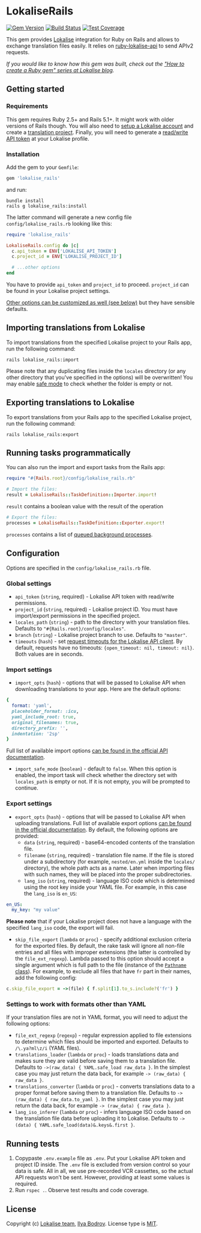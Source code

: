 # LokaliseRails

[![Gem Version](https://badge.fury.io/rb/lokalise_rails.svg)](https://badge.fury.io/rb/lokalise_rails)
[![Build Status](https://travis-ci.org/bodrovis/lokalise_rails.svg?branch=master)](https://travis-ci.org/bodrovis/lokalise_rails)
[![Test Coverage](https://codecov.io/gh/bodrovis/lokalise_rails/graph/badge.svg)](https://codecov.io/gh/bodrovis/lokalise_rails)

This gem provides [Lokalise](http://lokalise.com) integration for Ruby on Rails and allows to exchange translation files easily. It relies on [ruby-lokalise-api](https://lokalise.github.io/ruby-lokalise-api) to send APIv2 requests.

*If you would like to know how this gem was built, check out the ["How to create a Ruby gem" series at Lokalise blog](https://lokalise.com/blog/create-a-ruby-gem-basics/).*

## Getting started

### Requirements

This gem requires Ruby 2.5+ and Rails 5.1+. It might work with older versions of Rails though. You will also need to [setup a Lokalise account](https://app.lokalise.com/signup) and create a [translation project](https://docs.lokalise.com/en/articles/1400460-projects). Finally, you will need to generate a [read/write API token](https://docs.lokalise.com/en/articles/1929556-api-tokens) at your Lokalise profile.

### Installation

Add the gem to your `Gemfile`:

```ruby
gem 'lokalise_rails'
```

and run:

```
bundle install
rails g lokalise_rails:install
```

The latter command will generate a new config file `config/lokalise_rails.rb` looking like this:

```ruby
require 'lokalise_rails'

LokaliseRails.config do |c|
  c.api_token = ENV['LOKALISE_API_TOKEN']
  c.project_id = ENV['LOKALISE_PROJECT_ID']

  # ...other options
end
```

You have to provide `api_token` and `project_id` to proceed. `project_id` can be found in your Lokalise project settings.

[Other options can be customized as well (see below)](https://github.com/bodrovis/lokalise_rails#import-settings) but they have sensible defaults.

## Importing translations from Lokalise

To import translations from the specified Lokalise project to your Rails app, run the following command:

```
rails lokalise_rails:import
```

Please note that any duplicating files inside the `locales` directory (or any other directory that you've specified in the options) will be overwritten! You may enable [safe mode](https://github.com/bodrovis/lokalise_rails#import-settings) to check whether the folder is empty or not.

## Exporting translations to Lokalise

To export translations from your Rails app to the specified Lokalise project, run the following command:

```
rails lokalise_rails:export
```

## Running tasks programmatically

You can also run the import and export tasks from the Rails app:

```ruby
require "#{Rails.root}/config/lokalise_rails.rb"

# Import the files:
result = LokaliseRails::TaskDefinition::Importer.import!
```
`result` contains a boolean value with the result of the operation

```ruby
# Export the files:
processes = LokaliseRails::TaskDefinition::Exporter.export!
```

`processes` contains a list of [queued background processes](https://lokalise.github.io/ruby-lokalise-api/api/queued-processes).

## Configuration

Options are specified in the `config/lokalise_rails.rb` file.

### Global settings

* `api_token` (`string`, required) - Lokalise API token with read/write permissions.
* `project_id` (`string`, required) - Lokalise project ID. You must have import/export permissions in the specified project.
* `locales_path` (`string`) - path to the directory with your translation files. Defaults to `"#{Rails.root}/config/locales"`.
* `branch` (`string`) - Lokalise project branch to use. Defaults to `"master"`.
* `timeouts` (`hash`) - set [request timeouts for the Lokalise API client](https://lokalise.github.io/ruby-lokalise-api/additional_info/customization#setting-timeouts). By default, requests have no timeouts: `{open_timeout: nil, timeout: nil}`. Both values are in seconds.

### Import settings

* `import_opts` (`hash`) - options that will be passed to Lokalise API when downloading translations to your app. Here are the default options:

```ruby
{
  format: 'yaml',
  placeholder_format: :icu,
  yaml_include_root: true,
  original_filenames: true,
  directory_prefix: '',
  indentation: '2sp'
}
```

Full list of available import options [can be found in the official API documentation](https://app.lokalise.com/api2docs/curl/#transition-download-files-post).
* `import_safe_mode` (`boolean`) - default to `false`. When this option is enabled, the import task will check whether the directory set with `locales_path` is empty or not. If it is not empty, you will be prompted to continue.

### Export settings

* `export_opts` (`hash`) - options that will be passed to Lokalise API when uploading translations. Full list of available export options [can be found in the official documentation](https://app.lokalise.com/api2docs/curl/#transition-download-files-post). By default, the following options are provided:
  + `data` (`string`, required) - base64-encoded contents of the translation file.
  + `filename` (`string`, required) - translation file name. If the file is stored under a subdirectory (for example, `nested/en.yml` inside the `locales/` directory), the whole path acts as a name. Later when importing files with such names, they will be placed into the proper subdirectories.
  + `lang_iso` (`string`, required) - language ISO code which is determined using the root key inside your YAML file. For example, in this case the `lang_iso` is `en_US`:

```yaml
en_US:
  my_key: "my value"
```

**Please note** that if your Lokalise project does not have a language with the specified `lang_iso` code, the export will fail.

* `skip_file_export` (`lambda` or `proc`) - specify additional exclusion criteria for the exported files. By default, the rake task will ignore all non-file entries and all files with improper extensions (the latter is controlled by the `file_ext_regexp`). Lambda passed to this option should accept a single argument which is full path to the file (instance of the [`Pathname` class](https://ruby-doc.org/stdlib-2.7.1/libdoc/pathname/rdoc/Pathname.html)). For example, to exclude all files that have `fr` part in their names, add the following config:

```ruby
c.skip_file_export = ->(file) { f.split[1].to_s.include?('fr') }
```

### Settings to work with formats other than YAML

If your translation files are not in YAML format, you will need to adjust the following options:

* `file_ext_regexp` (`regexp`) - regular expression applied to file extensions to determine which files should be imported and exported. Defaults to `/\.ya?ml\z/i` (YAML files).
* `translations_loader` (`lambda` or `proc`) - loads translations data and makes sure they are valid before saving them to a translation file. Defaults to `->(raw_data) { YAML.safe_load raw_data }`. In the simplest case you may just return the data back, for example `-> (raw_data) { raw_data }`.
* `translations_converter` (`lambda` or `proc`) - converts translations data to a proper format before saving them to a translation file. Defaults to `->(raw_data) { raw_data.to_yaml }`. In the simplest case you may just return the data back, for example `-> (raw_data) { raw_data }`.
* `lang_iso_inferer` (`lambda` or `proc`) - infers language ISO code based on the translation file data before uploading it to Lokalise. Defaults to `->(data) { YAML.safe_load(data)&.keys&.first }`.

## Running tests

1. Copypaste `.env.example` file as `.env`. Put your Lokalise API token and project ID inside. The `.env` file is excluded from version control so your data is safe. All in all, we use pre-recorded VCR cassettes, so the actual API requests won’t be sent. However, providing at least some values is required.
2. Run `rspec .`. Observe test results and code coverage.

## License

Copyright (c) [Lokalise team](http://lokalise.com), [Ilya Bodrov](http://bodrovis.tech). License type is [MIT](https://github.com/bodrovis/lokalise_rails/blob/master/LICENSE).
